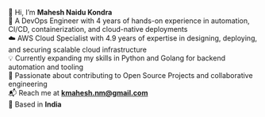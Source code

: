 👋 Hi, I’m **Mahesh Naidu Kondra**  
🚀 A DevOps Engineer with 4 years of hands-on experience in automation, CI/CD, containerization, and cloud-native deployments  
☁️ AWS Cloud Specialist with 4.9 years of expertise in designing, deploying, and securing scalable cloud infrastructure  
💡 Currently expanding my skills in Python and Golang for backend automation and tooling  
🤝 Passionate about contributing to Open Source Projects and collaborative engineering  
📬 Reach me at **kmahesh.nm@gmail.com**  
📍 Based in **India**
